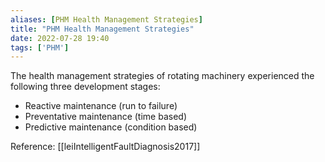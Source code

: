 ```yaml
---
aliases: [PHM Health Management Strategies] 
title: "PHM Health Management Strategies"
date: 2022-07-28 19:40
tags: ['PHM']
---
```


The health management strategies of rotating machinery experienced the following three development stages:
- Reactive maintenance (run to failure)
- Preventative maintenance (time based)
- Predictive maintenance (condition based)

Reference:
[[leiIntelligentFaultDiagnosis2017]]